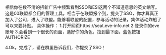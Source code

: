 相信你在数不清的招新广告中频繁看到SSO和ESI这两个不知道意思的英文缩写。这是00联盟都会用的管理工具，相当于在联盟报个到，提交了SSO，你才算真正加入了公司，进入了联盟。能够看联盟的配置，参与活动的记录，集体活动炸船了可以来要补贴。
具体操作：
1.打开网页https://seat.eve-info.net
2.登录你的eve账号
3.会看到一个很长的页面，选好你的角色，拉到最下面，蓝色按钮 AUTHORIZE

4.Ok，完成了，请在群里告诉我们，你提交了SSO！